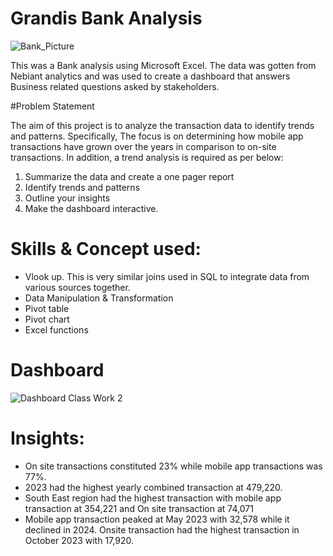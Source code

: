 
# Grandis Bank Analysis


![Bank_Picture](https://github.com/user-attachments/assets/5f913d15-4013-4546-8a47-9b86f2c05f55)


This was a Bank analysis using Microsoft Excel. The data was gotten from Nebiant analytics and was used to create a dashboard that answers Business related questions asked by stakeholders. 

#Problem Statement 

The aim of this project is to analyze the transaction data to identify trends and patterns. Specifically, The focus is on determining how mobile app transactions have grown over the years in comparison
to on-site transactions. In addition, a trend analysis is required as per below:

1. Summarize the data and create a one pager report
2. Identify trends and patterns
3. Outline your insights
4. Make the dashboard interactive.

# Skills & Concept used:

- Vlook up. This is very similar joins used in SQL to integrate data from various sources together. 
- Data Manipulation & Transformation
- Pivot table
- Pivot chart
- Excel functions

# Dashboard
![Dashboard Class Work 2](https://github.com/user-attachments/assets/98cbfac1-a22c-4ea4-90b6-a865b75aac7a)

# Insights:
- On site transactions constituted 23% while mobile app transactions was 77%.
- 2023 had the highest yearly combined transaction at 479,220.
- South East region had the highest transaction with mobile app transaction at 354,221 and On site transaction at 74,071
- Mobile app transaction peaked at May 2023 with 32,578 while it declined in 2024. Onsite transaction had the highest transaction in October 2023 with 17,920.
